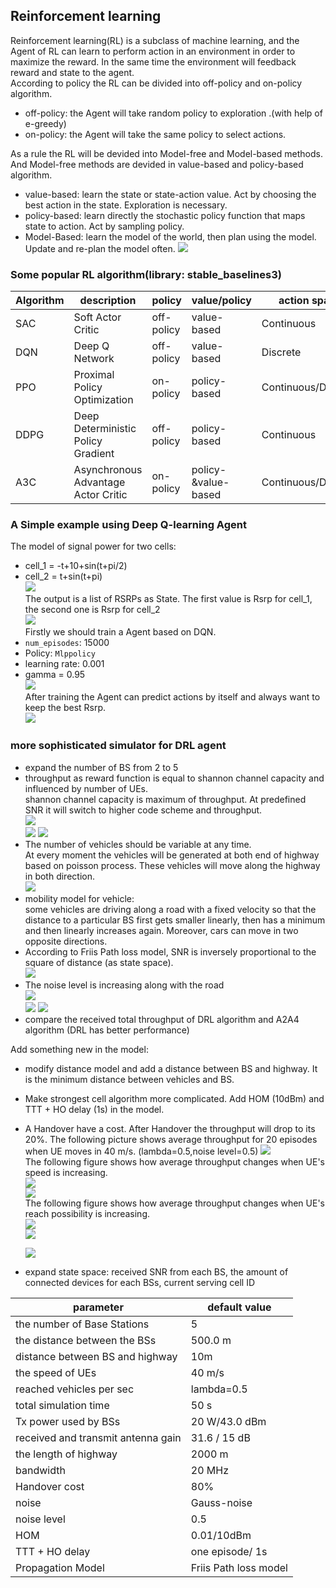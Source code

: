 ## Reinforcement learning  
Reinforcement learning(RL) is a subclass of machine learning, and the Agent of RL can learn to perform action in an environment in order to maximize the reward.
In the same time the environment will feedback reward and state to the agent.   
According to policy the RL can be divided into off-policy and on-policy algorithm.
* off-policy: the Agent will take random policy to exploration .(with help of e-greedy)  
* on-policy: the Agent will take the same policy to select actions.        

As a rule the RL will be devided into Model-free and Model-based methods. And Model-free methods are devided in value-based and policy-based algorithm.  
* value-based: learn the state or state-action value. Act by choosing the best action in the state. Exploration is necessary.  
* policy-based: learn directly the stochastic policy function that maps state to action. Act by sampling policy.  
* Model-Based: learn the model of the world, then plan using the model. Update and re-plan the model often.
![](https://github.com/yongzhe4869/Studienarbeit/blob/main/Figure/DRL.PNG)   
### Some popular RL algorithm(library: stable_baselines3)
|Algorithm|description|policy|value/policy|action space|state space|  
|-----|-----|-----|-----|------|------|   
|SAC|Soft Actor Critic|off-policy|value-based|Continuous|Continuous/Discrete|   
|DQN|Deep Q Network|off-policy|value-based|Discrete|Continuous/Discrete|   
|PPO| Proximal Policy Optimization|on-policy|policy-based|Continuous/Discrete|Continuous/Discrete|   
|DDPG|Deep Deterministic Policy Gradient|off-policy|policy-based|Continuous|Continuous/Discrete|   
|A3C| Asynchronous Advantage Actor Critic|on-policy|policy-&value-based|Continuous/Discrete|Continuous/Discrete|  
### A Simple example using Deep Q-learning Agent
The model of signal power for two cells:  
* cell_1 = -t+10+sin(t+pi/2)  
* cell_2 = t+sin(t+pi)  
![](https://github.com/yongzhe4869/Studienarbeit/blob/main/Figure/example.PNG)   
The output is a list of RSRPs as State. The first value is Rsrp for cell_1, the second one is Rsrp for cell_2  
![](https://github.com/yongzhe4869/Studienarbeit/blob/main/Figure/example5.PNG)   
Firstly we should train a Agent based on DQN.  
* `num_episodes`: 15000
* Policy: `Mlppolicy`
* learning rate: 0.001 
* gamma = 0.95    
![](https://github.com/yongzhe4869/Studienarbeit/blob/main/Figure/result3.PNG)     
After training the Agent can predict actions by itself and always want to keep the best Rsrp.  
![](https://github.com/yongzhe4869/Studienarbeit/blob/main/Figure/result4.PNG)   
 ### more sophisticated simulator for DRL agent
 * expand the number of BS from 2 to 5  
 * throughput as reward function is equal to shannon channel capacity and influenced by number of UEs.    
 shannon channel capacity is maximum of throughput. At predefined SNR it will switch to higher code scheme and throughput.      
  ![](https://github.com/yongzhe4869/Studienarbeit/blob/main/Figure/throughput.PNG)    
  ![](https://github.com/yongzhe4869/Studienarbeit/blob/main/Figure/throughput_snr.PNG)
  ![](https://github.com/yongzhe4869/Studienarbeit/blob/main/Figure/AMC.PNG) 
 * The number of vehicles should be variable at any time.    
 At every moment the vehicles will be generated at both end of highway based on poisson process. These vehicles will move along the highway in both direction.    
 ![](https://github.com/yongzhe4869/Studienarbeit/blob/main/Figure/num_UE.PNG) 
 * mobility model for vehicle:   
 some vehicles are driving along a road with a fixed velocity so that the distance to a particular BS first gets smaller linearly, then has a minimum and then linearly increases again. Moreover, cars can move in two opposite directions.    
 * According to Friis Path loss model, SNR is inversely proportional to the square of distance (as state space).   
  ![](https://github.com/yongzhe4869/Studienarbeit/blob/main/Figure/formel.PNG)    
 * The noise level is increasing along with the road  
  ![](https://github.com/yongzhe4869/Studienarbeit/blob/main/Figure/distance.PNG)  
  ![](https://github.com/yongzhe4869/Studienarbeit/blob/main/Figure/model.PNG)
  ![](https://github.com/yongzhe4869/Studienarbeit/blob/main/Figure/train_1.PNG)   
 * compare the received total throughput of DRL algorithm and A2A4 algorithm (DRL has better performance)  
   
 Add something new in the model:
 * modify distance model and add a distance between BS and highway. It is the minimum distance between vehicles and BS.  
 * Make strongest cell algorithm more complicated. Add HOM (10dBm) and TTT + HO delay (1s) in the model.   
 * A Handover have a cost. After Handover the throughput will drop to its 20%.
  The following picture shows average throughput for 20 episodes when UE moves in 40 m/s. (lambda=0.5,noise level=0.5)
  ![](https://github.com/yongzhe4869/Studienarbeit/blob/main/Figure/th.PNG)    
  The following figure shows how average throughput changes when UE's speed is increasing.   
  ![](https://github.com/yongzhe4869/Studienarbeit/blob/main/Figure/th_v.PNG)    
   ![](https://github.com/yongzhe4869/Studienarbeit/blob/main/Figure/total_v.PNG)     
  The following figure shows how average throughput changes when UE's reach possibility is increasing.    
  ![](https://github.com/yongzhe4869/Studienarbeit/blob/main/Figure/th_lamb.PNG)    
   ![](https://github.com/yongzhe4869/Studienarbeit/blob/main/Figure/th_noise.PNG)    
   
   ![](https://github.com/yongzhe4869/Studienarbeit/blob/main/Figure/ttt.PNG)    
 * expand state space: received SNR from each BS, the amount of connected devices for each BSs, current serving cell ID      


|parameter|default value|    
|-------|--------|     
|the number of Base Stations|5|  
|the distance between the BSs|500.0 m|    
|distance between BS and highway| 10m |    
|the speed of UEs|40 m/s|  
|reached vehicles per sec| lambda=0.5|
|total simulation time|50 s|
|Tx power used by BSs|20 W/43.0 dBm|  
|received and transmit antenna gain|31.6 / 15 dB|  
|the length of highway| 2000 m|   
|bandwidth|20 MHz|  
|Handover cost| 80% |
|noise|Gauss-noise|   
|noise level|0.5|   
|HOM|0.01/10dBm|  
|TTT + HO delay|one episode/ 1s|    
|Propagation Model|Friis Path loss model|   




 
